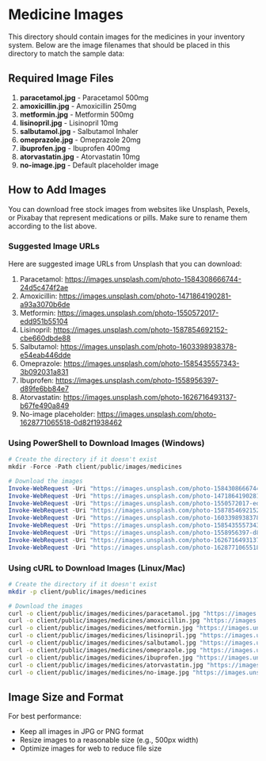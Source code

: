# Medicine Images

This directory should contain images for the medicines in your inventory system. Below are the image filenames that should be placed in this directory to match the sample data:

## Required Image Files

1. **paracetamol.jpg** - Paracetamol 500mg
2. **amoxicillin.jpg** - Amoxicillin 250mg
3. **metformin.jpg** - Metformin 500mg
4. **lisinopril.jpg** - Lisinopril 10mg
5. **salbutamol.jpg** - Salbutamol Inhaler
6. **omeprazole.jpg** - Omeprazole 20mg
7. **ibuprofen.jpg** - Ibuprofen 400mg
8. **atorvastatin.jpg** - Atorvastatin 10mg
9. **no-image.jpg** - Default placeholder image

## How to Add Images

You can download free stock images from websites like Unsplash, Pexels, or Pixabay that represent medications or pills. Make sure to rename them according to the list above.

### Suggested Image URLs

Here are suggested image URLs from Unsplash that you can download:

1. Paracetamol: https://images.unsplash.com/photo-1584308666744-24d5c474f2ae
2. Amoxicillin: https://images.unsplash.com/photo-1471864190281-a93a3070b6de
3. Metformin: https://images.unsplash.com/photo-1550572017-edd951b55104
4. Lisinopril: https://images.unsplash.com/photo-1587854692152-cbe660dbde88
5. Salbutamol: https://images.unsplash.com/photo-1603398938378-e54eab446dde
6. Omeprazole: https://images.unsplash.com/photo-1585435557343-3b092031a831
7. Ibuprofen: https://images.unsplash.com/photo-1558956397-d89fe6bb84e7
8. Atorvastatin: https://images.unsplash.com/photo-1626716493137-b67fe490a849
9. No-image placeholder: https://images.unsplash.com/photo-1628771065518-0d82f1938462

### Using PowerShell to Download Images (Windows)

```powershell
# Create the directory if it doesn't exist
mkdir -Force -Path client/public/images/medicines

# Download the images
Invoke-WebRequest -Uri "https://images.unsplash.com/photo-1584308666744-24d5c474f2ae" -OutFile "client/public/images/medicines/paracetamol.jpg"
Invoke-WebRequest -Uri "https://images.unsplash.com/photo-1471864190281-a93a3070b6de" -OutFile "client/public/images/medicines/amoxicillin.jpg"
Invoke-WebRequest -Uri "https://images.unsplash.com/photo-1550572017-edd951b55104" -OutFile "client/public/images/medicines/metformin.jpg"
Invoke-WebRequest -Uri "https://images.unsplash.com/photo-1587854692152-cbe660dbde88" -OutFile "client/public/images/medicines/lisinopril.jpg"
Invoke-WebRequest -Uri "https://images.unsplash.com/photo-1603398938378-e54eab446dde" -OutFile "client/public/images/medicines/salbutamol.jpg"
Invoke-WebRequest -Uri "https://images.unsplash.com/photo-1585435557343-3b092031a831" -OutFile "client/public/images/medicines/omeprazole.jpg"
Invoke-WebRequest -Uri "https://images.unsplash.com/photo-1558956397-d89fe6bb84e7" -OutFile "client/public/images/medicines/ibuprofen.jpg"
Invoke-WebRequest -Uri "https://images.unsplash.com/photo-1626716493137-b67fe490a849" -OutFile "client/public/images/medicines/atorvastatin.jpg"
Invoke-WebRequest -Uri "https://images.unsplash.com/photo-1628771065518-0d82f1938462" -OutFile "client/public/images/medicines/no-image.jpg"
```

### Using cURL to Download Images (Linux/Mac)

```bash
# Create the directory if it doesn't exist
mkdir -p client/public/images/medicines

# Download the images
curl -o client/public/images/medicines/paracetamol.jpg "https://images.unsplash.com/photo-1584308666744-24d5c474f2ae"
curl -o client/public/images/medicines/amoxicillin.jpg "https://images.unsplash.com/photo-1471864190281-a93a3070b6de"
curl -o client/public/images/medicines/metformin.jpg "https://images.unsplash.com/photo-1550572017-edd951b55104"
curl -o client/public/images/medicines/lisinopril.jpg "https://images.unsplash.com/photo-1587854692152-cbe660dbde88"
curl -o client/public/images/medicines/salbutamol.jpg "https://images.unsplash.com/photo-1603398938378-e54eab446dde"
curl -o client/public/images/medicines/omeprazole.jpg "https://images.unsplash.com/photo-1585435557343-3b092031a831"
curl -o client/public/images/medicines/ibuprofen.jpg "https://images.unsplash.com/photo-1558956397-d89fe6bb84e7"
curl -o client/public/images/medicines/atorvastatin.jpg "https://images.unsplash.com/photo-1626716493137-b67fe490a849"
curl -o client/public/images/medicines/no-image.jpg "https://images.unsplash.com/photo-1628771065518-0d82f1938462"
```

## Image Size and Format

For best performance:
- Keep all images in JPG or PNG format
- Resize images to a reasonable size (e.g., 500px width)
- Optimize images for web to reduce file size 